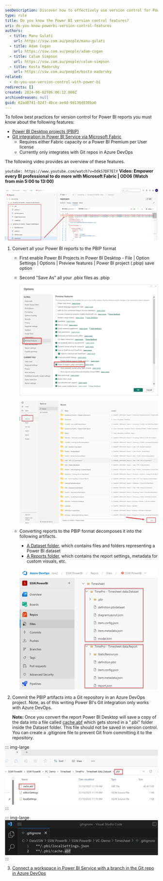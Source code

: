 ```yaml
---
seoDescription: Discover how to effectively use version control for Power BI reports with PBIP format and Git integration via Microsoft Fabric. Learn to manage your reports using Azure DevOps seamlessly.
type: rule
title: Do you know the Power BI version control features?
uri: do-you-know-powerbi-version-control-features
authors:
  - title: Manu Gulati
    url: https://ssw.com.au/people/manu-gulati
  - title: Adam Cogan
    url: https://ssw.com.au/people/adam-cogan
  - title: Calum Simpson
    url: https://ssw.com.au/people/calum-simpson
  - title: Kosta Madorsky
    url: https://ssw.com.au/people/kosta-madorsky
related:
  - do-you-use-version-control-with-power-bi
redirects: []
created: 2024-06-02T06:06:12.000Z
archivedreason: null
guid: 62ad0741-0247-4bce-ae4d-0d136d838ba6
---
```


To follow best practices for version control for Power BI reports you must know about the following features:

* [Power BI Desktop projects (PBIP)](https://learn.microsoft.com/en-us/power-bi/developer/projects/projects-overview?WT.mc_id=DOP-MVP-33518)
* [Git integration in Power BI Service via Microsoft Fabric](https://learn.microsoft.com/en-us/fabric/cicd/git-integration/intro-to-git-integration?WT.mc_id=DOP-MVP-33518)
  * Requires either Fabric capacity or a Power BI Premium per User license
  * Currently only integrates with Git repos in Azure DevOps

The following video provides an overview of these features.

`youtube: https://www.youtube.com/watch?v=OdkS7DF7ElY`
**Video: Empower every BI professional to do more with Microsoft Fabric | OD06 (Watch from min 5:00 to 13:00)**

![Figure: Once version control has been setup you can see more clearly what changed in the report.](good-example-compare-changes-2_1719542104669.png)

1. Convert all your Power BI reports to the PBIP format

   * First enable Power BI Projects in Power BI Desktop - File | Option Settings | Options | Preview features | Power BI project (.pbip) save option
   * Second "Save As" all your .pbix files as .pbip

     ![Figure: Enable PBIP format in Power BI Desktop](enable-pbip-format.png)

     ![Figure: Convert all .pbix files to PBIP format](save-as-pbip.png)

   * Converting reports to the PBIP format decomposes it into the following artifacts.

     * [A Dataset folder](https://learn.microsoft.com/en-us/power-bi/developer/projects/projects-dataset?WT.mc_id=DOP-MVP-33518), which contains files and folders representing a Power BI dataset
     * [A Reports folder](https://learn.microsoft.com/en-us/power-bi/developer/projects/projects-report?WT.mc_id=DOP-MVP-33518), which contains the report settings, metadata for custom visuals, etc.

     ![Figure: PBIP artifacts](ProjectFolders.png)

2. Commit the PBIP artifacts into a Git repository in an Azure DevOps project. Note, as of this writing Power BI's Git integration only works with Azure DevOps.

   **Note:** Once you convert the report Power BI Desktop will save a copy of the data into a file called [cache.abf](https://learn.microsoft.com/en-us/power-bi/developer/projects/projects-dataset#pbicacheabf?WT.mc_id=DOP-MVP-33518) which gets stored in a ".pbi" folder inside the Dataset folder. This file should not be saved in version control. You can create a .gitignore file to prevent Git from committing it to the repository.

  ::: img-large
  ![Figure: cache.abf](PBICache.png)
  :::

  ::: img-large
  ![Figure: The .gitignore file](Gitignore.png)
  :::

3. [Connect a workspace in Power BI Service with a branch in the Git repo in Azure DevOps](https://learn.microsoft.com/en-us/fabric/cicd/git-integration/git-get-started?tabs=commit-to-git#connect-a-workspace-to-an-azure-repo&WT.mc_id=DOP-MVP-33518)
